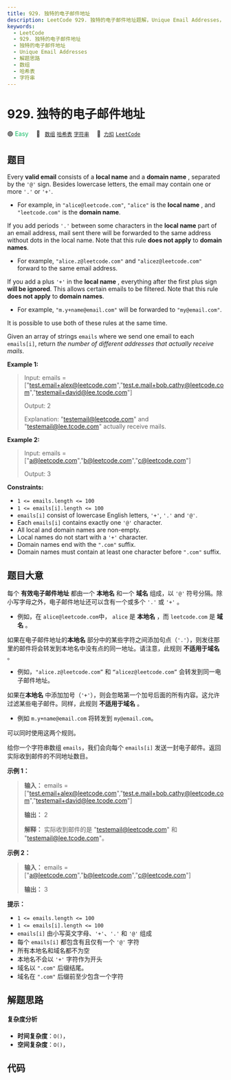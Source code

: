 ```yaml
---
title: 929. 独特的电子邮件地址
description: LeetCode 929. 独特的电子邮件地址题解，Unique Email Addresses，包含解题思路、复杂度分析以及完整的 JavaScript 代码实现。
keywords:
  - LeetCode
  - 929. 独特的电子邮件地址
  - 独特的电子邮件地址
  - Unique Email Addresses
  - 解题思路
  - 数组
  - 哈希表
  - 字符串
---
```


# 929. 独特的电子邮件地址

🟢 <font color=#15bd66>Easy</font>&emsp; 🔖&ensp; [`数组`](/tag/array.md) [`哈希表`](/tag/hash-table.md) [`字符串`](/tag/string.md)&emsp; 🔗&ensp;[`力扣`](https://leetcode.cn/problems/unique-email-addresses) [`LeetCode`](https://leetcode.com/problems/unique-email-addresses)

## 题目

Every **valid email** consists of a **local name** and a **domain name** ,
separated by the `'@'` sign. Besides lowercase letters, the email may contain
one or more `'.'` or `'+'`.

  * For example, in `"alice@leetcode.com"`, `"alice"` is the **local name** , and `"leetcode.com"` is the **domain name**.

If you add periods `'.'` between some characters in the **local name** part of
an email address, mail sent there will be forwarded to the same address
without dots in the local name. Note that this rule **does not apply** to
**domain names**.

  * For example, `"alice.z@leetcode.com"` and `"alicez@leetcode.com"` forward to the same email address.

If you add a plus `'+'` in the **local name** , everything after the first
plus sign **will be ignored**. This allows certain emails to be filtered. Note
that this rule **does not apply** to **domain names**.

  * For example, `"m.y+name@email.com"` will be forwarded to `"my@email.com"`.

It is possible to use both of these rules at the same time.

Given an array of strings `emails` where we send one email to each
`emails[i]`, return _the number of different addresses that actually receive
mails_.



**Example 1:**

> Input: emails = ["test.email+alex@leetcode.com","test.e.mail+bob.cathy@leetcode.com","testemail+david@lee.tcode.com"]
> 
> Output: 2
> 
> Explanation: "testemail@leetcode.com" and "testemail@lee.tcode.com" actually receive mails.

**Example 2:**

> Input: emails = ["a@leetcode.com","b@leetcode.com","c@leetcode.com"]
> 
> Output: 3

**Constraints:**

  * `1 <= emails.length <= 100`
  * `1 <= emails[i].length <= 100`
  * `emails[i]` consist of lowercase English letters, `'+'`, `'.'` and `'@'`.
  * Each `emails[i]` contains exactly one `'@'` character.
  * All local and domain names are non-empty.
  * Local names do not start with a `'+'` character.
  * Domain names end with the `".com"` suffix.
  * Domain names must contain at least one character before `".com"` suffix.


## 题目大意

每个 **有效电子邮件地址** 都由一个 **本地名** 和一个 **域名** 组成，以 `'@'`
符号分隔。除小写字母之外，电子邮件地址还可以含有一个或多个 `'.'` 或 `'+'` 。

  * 例如，在 `alice@leetcode.com`中， `alice` 是 **本地名** ，而 `leetcode.com` 是 **域名** 。

如果在电子邮件地址的**本地名** 部分中的某些字符之间添加句点（`'.'`），则发往那里的邮件将会转发到本地名中没有点的同一地址。请注意，此规则
**不适用于域名** 。

  * 例如，`"alice.z@leetcode.com”` 和 `“alicez@leetcode.com”` 会转发到同一电子邮件地址。

如果在**本地名** 中添加加号（`'+'`），则会忽略第一个加号后面的所有内容。这允许过滤某些电子邮件。同样，此规则 **不适用于域名** 。

  * 例如 `m.y+name@email.com` 将转发到 `my@email.com`。

可以同时使用这两个规则。

给你一个字符串数组 `emails`，我们会向每个 `emails[i]` 发送一封电子邮件。返回实际收到邮件的不同地址数目。



**示例 1：**

> 
> 
> 
> 
> 
> **输入：** emails = ["test.email+alex@leetcode.com","test.e.mail+bob.cathy@leetcode.com","testemail+david@lee.tcode.com"]
> 
> **输出：** 2
> 
> **解释：** 实际收到邮件的是 "testemail@leetcode.com" 和 "testemail@lee.tcode.com"。
> 
> 

**示例 2：**

> 
> 
> 
> 
> 
> **输入：** emails = ["a@leetcode.com","b@leetcode.com","c@leetcode.com"]
> 
> **输出：** 3
> 
> 

  
**提示：**

  * `1 <= emails.length <= 100`
  * `1 <= emails[i].length <= 100`
  * `emails[i]` 由小写英文字母、`'+'`、`'.'` 和 `'@'` 组成
  * 每个 `emails[i]` 都包含有且仅有一个 `'@'` 字符
  * 所有本地名和域名都不为空
  * 本地名不会以 `'+'` 字符作为开头
  * 域名以 `".com"` 后缀结尾。
  * 域名在 `".com"` 后缀前至少包含一个字符


## 解题思路

#### 复杂度分析

- **时间复杂度**：`O()`，
- **空间复杂度**：`O()`，

## 代码

```javascript

```